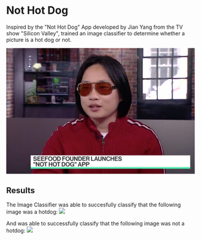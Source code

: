 # Not Hot Dog
Inspired by the "Not Hot Dog" App developed by Jian Yang from the TV show "Silicon Valley", trained an image classifier to determine whether a picture is a hot dog or not.

<img src = '/images/jian_yang_hbo_silicon_valley.jpeg'>

## Results

The Image Classifier was able to succesfully classify that the following image was a hotdog:
<img src = '/images/predicted_hotdog.png'>

And was able to successfully classify that the following image was not a hotdog:
<img src = '/images/predicted_nothotdog.png'>
